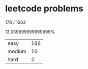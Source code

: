 # leetcode problems

178 / 1363

13.059999999999999%

|        |     |
| ------ | --- |
| easy   | 166  |
| medium | 10   |
| hard   | 2   |

